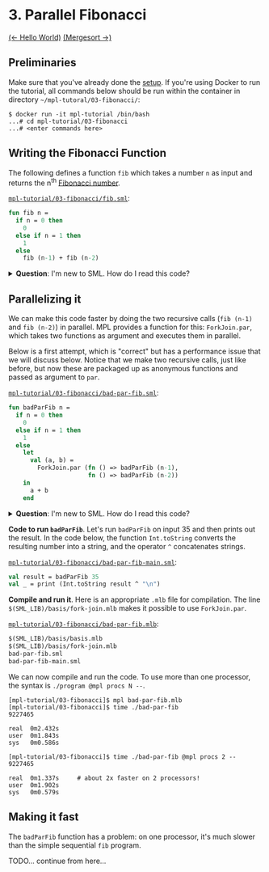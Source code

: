 # 3. Parallel Fibonacci

[(← Hello World)](../02-hello/README.md) [(Mergesort →)](../04-mergesort/README.md)

## Preliminaries

Make sure that you've already done the [setup](../01-setup/README.md). If
you're using Docker to run the tutorial, all commands below should be
run within the container in directory `~/mpl-tutoral/03-fibonacci/`:

```
$ docker run -it mpl-tutorial /bin/bash
...# cd mpl-tutorial/03-fibonacci
...# <enter commands here>
```

## Writing the Fibonacci Function

The following defines a function `fib` which takes a number `n` as input
and returns the n<sup>th</sup>
[Fibonacci number](https://en.wikipedia.org/wiki/Fibonacci_number).

[`mpl-tutorial/03-fibonacci/fib.sml`](./fib.sml):
```sml
fun fib n =
  if n = 0 then
    0
  else if n = 1 then
    1
  else
    fib (n-1) + fib (n-2)
```

<details>
<summary><strong>Question</strong>: I'm new to SML. How do I read this code?</summary>
<blockquote>
In the code above, the first line begins defining a function
named <code>fib</code> that takes an argument <code>n</code>. We then write
the body of the function, which in this case is a conditional expression.
<br><br>
Conditional expressions are written
<code>if B then X else Y</code>, where <code>B</code> is a boolean expression
and <code>X</code> and <code>Y</code> are expressions of the same type.
Note that we compare equality with a single "=", i.e.
<code>n = 0</code> is a boolean expression.
<br><br>
If you are coming from a language such as C, Java, Python, JavaScript, etc.,
then SML is going to feel a bit different. It's a functional language, so
functions are defined by expressions instead of sequences of statements.
</blockquote>
</details>

## Parallelizing it

We can make this code faster by doing the two recursive calls
(`fib (n-1)` and `fib (n-2)`) in parallel. MPL provides a function for this:
`ForkJoin.par`, which takes two functions as argument and executes them in
parallel.

Below is a first attempt, which is "correct" but has a performance issue that
we will discuss below. Notice that we make two recursive
calls, just like before, but now these are packaged up as anonymous functions
and passed as argument to `par`.

[`mpl-tutorial/03-fibonacci/bad-par-fib.sml`](./bad-par-fib.sml):
```sml
fun badParFib n =
  if n = 0 then
    0
  else if n = 1 then
    1
  else
    let
      val (a, b) =
        ForkJoin.par (fn () => badParFib (n-1),
                      fn () => badParFib (n-2))
    in
      a + b
    end
```

<details>
<summary><strong>Question</strong>: I'm new to SML. How do I read this code?</summary>
<blockquote>
There are three things in this code we haven't seen before:
<ol>
  <li>
    <code>val (a, b) = ...</code> introduces two variables by unpacking a
    tuple. The right hand side needs to be an expression that returns a
    tuple of two things.
  </li>

  <li>
    <code>let ... in ... end</code> lets us introduce new
    variables locally. In the above code, the variables <code>a</code>
    and <code>b</code> can be used only between the <code>in ... end</code>.
  </li>

  <li>
    <code>fn () => ...</code> is an anonymous (a.k.a. "lambda") function
    that takes no interesting arguments. A more general form is
    <code>fn x => A</code> where <code>A</code> is an expression that uses
    variable <code>x</code>.
  </li>
</ol>
</blockquote>
</details>

**Code to run `badParFib`**. Let's run `badParFib` on input
35 and then prints out the result. In the code below, the function
`Int.toString` converts the resulting number into a string, and the operator
`^` concatenates strings.

[`mpl-tutorial/03-fibonacci/bad-par-fib-main.sml`](./bad-par-fib-main.sml):
```sml
val result = badParFib 35
val _ = print (Int.toString result ^ "\n")
```

**Compile and run it**. Here is an appropriate `.mlb` file for compilation.
The line `$(SML_LIB)/basis/fork-join.mlb` makes it possible to use
`ForkJoin.par`.

[`mpl-tutorial/03-fibonacci/bad-par-fib.mlb`](./bad-par-fib.mlb):
```sml
$(SML_LIB)/basis/basis.mlb
$(SML_LIB)/basis/fork-join.mlb
bad-par-fib.sml
bad-par-fib-main.sml
```

We can now compile and run the code. To use more than one processor,
the syntax is `./program @mpl procs N --`.

```
[mpl-tutorial/03-fibonacci]$ mpl bad-par-fib.mlb
[mpl-tutorial/03-fibonacci]$ time ./bad-par-fib
9227465

real  0m2.432s
user  0m1.843s
sys   0m0.586s

[mpl-tutorial/03-fibonacci]$ time ./bad-par-fib @mpl procs 2 --
9227465

real  0m1.337s     # about 2x faster on 2 processors!
user  0m1.902s
sys   0m0.579s
```

## Making it fast

The `badParFib` function has a problem: on one processor, it's much slower than
the simple sequential `fib` program.

TODO... continue from here...
